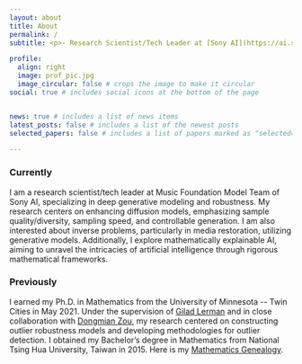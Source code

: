 ```yaml
---
layout: about
title: About
permalink: /
subtitle: <p>- Research Scientist/Tech Leader at [Sony AI](https://ai.sony/people/Chieh-Hsin-Lai/)'s Music Foundation Model Team; <br>- Visiting Assistant Professor at the Department of Applied Mathematics, National Yang Ming Chiao Tung University (Taiwan); <br>- Ph.D. in Mathematics from University of Minnesota, Twin Cities</p>

profile:
  align: right
  image: prof_pic.jpg
  image_circular: false # crops the image to make it circular
social: true # includes social icons at the bottom of the page  


news: true # includes a list of news items
latest_posts: false # includes a list of the newest posts
selected_papers: false # includes a list of papers marked as "selected={true}"

---
```


### Currently
I am a research scientist/tech leader at Music Foundation Model Team of Sony AI, specializing in deep generative modeling and robustness. My research centers on enhancing diffusion models, emphasizing sample quality/diversity, sampling speed, and controllable generation. I am also interested about inverse problems, particularly in media restoration, utilizing generative models. Additionally, I explore mathematically explainable AI, aiming to unravel the intricacies of artificial intelligence through rigorous mathematical frameworks.

### Previously

I earned my Ph.D. in Mathematics from the University of Minnesota -- Twin Cities in May 2021. Under the supervision of [Gilad Lerman](https://scholar.google.com/citations?user=zCzuViIAAAAJ&hl=en) and in close collaboration with [Dongmian Zou](https://scholars.duke.edu/person/Dongmian.Zou), my research centered on constructing outlier robustness models and developing methodologies for outlier detection. I obtained my Bachelor’s degree in Mathematics from National Tsing Hua University, Taiwan in 2015. Here is my [Mathematics Genealogy](https://www.genealogy.math.ndsu.nodak.edu/id.php?id=274972).
